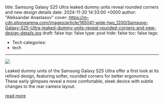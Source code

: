 title: Samsung Galaxy S25 Ultra leaked dummy units reveal rounded corners and new design details
date: 2024-11-20 14:33:00 +0000
author: "Aleksandar Anastasov"
cover: https://m-cdn.phonearena.com/images/article/165041-wide-two_1200/Samsung-Galaxy-S25-Ultra-leaked-dummy-units-reveal-rounded-corners-and-new-design-details.jpg
draft: false
top: false
type: post
hide: false
toc: false
tags:
  - Tech
categories:
  - tech
---

![](https://m-cdn.phonearena.com/images/article/165041-wide-two_1200/Samsung-Galaxy-S25-Ultra-leaked-dummy-units-reveal-rounded-corners-and-new-design-details.jpg)

Leaked dummy units of the Samsung Galaxy S25 Ultra offer a first look at its refined design, featuring softer, rounded corners for better ergonomics. These early glimpses reveal a more comfortable, sleek device with subtle changes to the rear camera layout.

[read more](https://www.phonearena.com/news/samsung-galaxy-s25-ultra-dummy-design_id165041)
